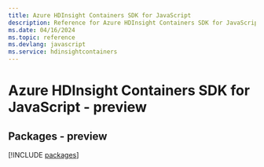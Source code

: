 ```yaml
---
title: Azure HDInsight Containers SDK for JavaScript
description: Reference for Azure HDInsight Containers SDK for JavaScript
ms.date: 04/16/2024
ms.topic: reference
ms.devlang: javascript
ms.service: hdinsightcontainers
---
```

# Azure HDInsight Containers SDK for JavaScript - preview
## Packages - preview
[!INCLUDE [packages](hdinsight-containers-index.md)]
